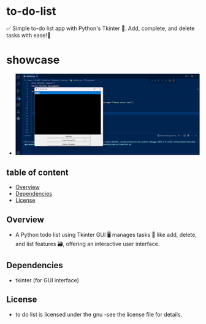 # to-do-list
✅ Simple to-do list app with Python's Tkinter 🐍. Add, complete, and delete tasks with ease!📝

# showcase 
- ![Showcase1](./assets/image.png)


## table of content
- [Overview](#overview)
- [Dependencies](#dependencies)
- [License](#license)

## Overview

- A Python todo list using Tkinter GUI 🖥️ manages tasks 📝 like add, delete, and list features 🗃️, offering an interactive user interface.

## Dependencies

- tkinter (for GUI interface)
 

## License
- to do list is licensed under the gnu -see the license file for details.
